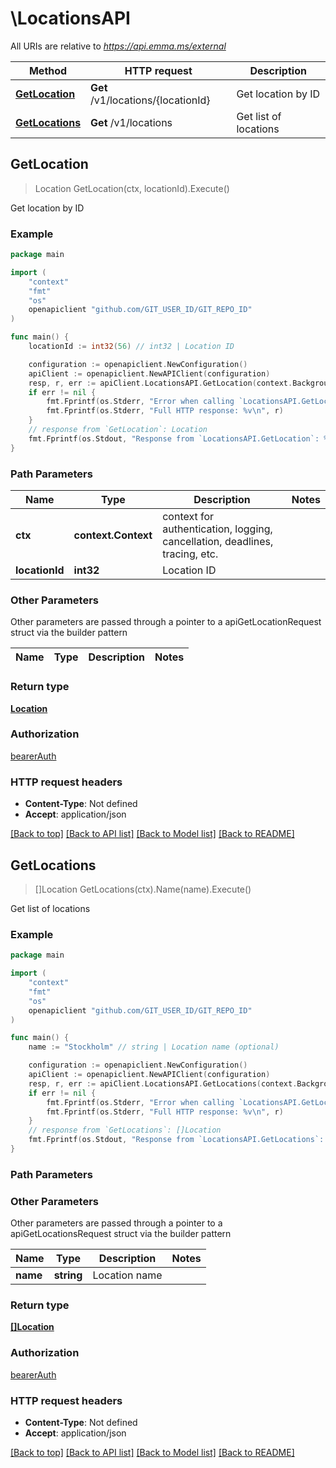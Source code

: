 # \LocationsAPI

All URIs are relative to *https://api.emma.ms/external*

Method | HTTP request | Description
------------- | ------------- | -------------
[**GetLocation**](LocationsAPI.md#GetLocation) | **Get** /v1/locations/{locationId} | Get location by ID
[**GetLocations**](LocationsAPI.md#GetLocations) | **Get** /v1/locations | Get list of locations



## GetLocation

> Location GetLocation(ctx, locationId).Execute()

Get location by ID

### Example

```go
package main

import (
	"context"
	"fmt"
	"os"
	openapiclient "github.com/GIT_USER_ID/GIT_REPO_ID"
)

func main() {
	locationId := int32(56) // int32 | Location ID

	configuration := openapiclient.NewConfiguration()
	apiClient := openapiclient.NewAPIClient(configuration)
	resp, r, err := apiClient.LocationsAPI.GetLocation(context.Background(), locationId).Execute()
	if err != nil {
		fmt.Fprintf(os.Stderr, "Error when calling `LocationsAPI.GetLocation``: %v\n", err)
		fmt.Fprintf(os.Stderr, "Full HTTP response: %v\n", r)
	}
	// response from `GetLocation`: Location
	fmt.Fprintf(os.Stdout, "Response from `LocationsAPI.GetLocation`: %v\n", resp)
}
```

### Path Parameters


Name | Type | Description  | Notes
------------- | ------------- | ------------- | -------------
**ctx** | **context.Context** | context for authentication, logging, cancellation, deadlines, tracing, etc.
**locationId** | **int32** | Location ID | 

### Other Parameters

Other parameters are passed through a pointer to a apiGetLocationRequest struct via the builder pattern


Name | Type | Description  | Notes
------------- | ------------- | ------------- | -------------


### Return type

[**Location**](Location.md)

### Authorization

[bearerAuth](../README.md#bearerAuth)

### HTTP request headers

- **Content-Type**: Not defined
- **Accept**: application/json

[[Back to top]](#) [[Back to API list]](../README.md#documentation-for-api-endpoints)
[[Back to Model list]](../README.md#documentation-for-models)
[[Back to README]](../README.md)


## GetLocations

> []Location GetLocations(ctx).Name(name).Execute()

Get list of locations

### Example

```go
package main

import (
	"context"
	"fmt"
	"os"
	openapiclient "github.com/GIT_USER_ID/GIT_REPO_ID"
)

func main() {
	name := "Stockholm" // string | Location name (optional)

	configuration := openapiclient.NewConfiguration()
	apiClient := openapiclient.NewAPIClient(configuration)
	resp, r, err := apiClient.LocationsAPI.GetLocations(context.Background()).Name(name).Execute()
	if err != nil {
		fmt.Fprintf(os.Stderr, "Error when calling `LocationsAPI.GetLocations``: %v\n", err)
		fmt.Fprintf(os.Stderr, "Full HTTP response: %v\n", r)
	}
	// response from `GetLocations`: []Location
	fmt.Fprintf(os.Stdout, "Response from `LocationsAPI.GetLocations`: %v\n", resp)
}
```

### Path Parameters



### Other Parameters

Other parameters are passed through a pointer to a apiGetLocationsRequest struct via the builder pattern


Name | Type | Description  | Notes
------------- | ------------- | ------------- | -------------
 **name** | **string** | Location name | 

### Return type

[**[]Location**](Location.md)

### Authorization

[bearerAuth](../README.md#bearerAuth)

### HTTP request headers

- **Content-Type**: Not defined
- **Accept**: application/json

[[Back to top]](#) [[Back to API list]](../README.md#documentation-for-api-endpoints)
[[Back to Model list]](../README.md#documentation-for-models)
[[Back to README]](../README.md)


